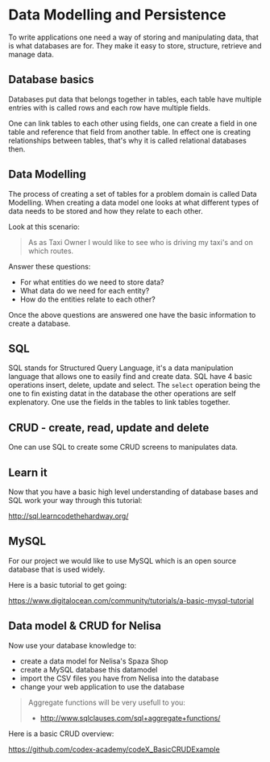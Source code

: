 # Data Modelling and Persistence

To write applications one need a way of storing and manipulating data, that is what databases are for. They make 
it easy to store, structure, retrieve and manage data.

## Database basics

Databases put data that belongs together in tables, each table have multiple entries with is called rows and 
each row have multiple fields.

One can link tables to each other using fields, one can create a field in one table and reference that field 
from another table. In effect one is creating relationships between tables, that's why it is called relational databases then.


## Data Modelling

The process of creating a set of tables for a problem domain is called Data Modelling. When creating a data model one looks at what different types of data needs to be stored and how they relate to each other.

Look at this scenario:

> As as Taxi Owner I would like to see who is driving my taxi's and on which routes.

Answer these questions:
  * For what entities do we need to store data?
  * What data do we need for each entity?
  * How do the entities relate to each other?

Once the above questions are answered one have the basic information to create a database. 

## SQL

SQL stands for Structured Query Language, it's a data manipulation language that allows one to easily find and create data. SQL have 4 basic operations insert, delete, update and select. The ```select``` operation being the one to fin existing datat in the database the other operations are self explenatory. One use the fields in the tables to link tables together.

## CRUD - create, read, update and delete

One can use SQL to create some CRUD screens to manipulates data.

## Learn it

Now that you have a basic high level understanding of database bases and SQL work your way through this tutorial:

http://sql.learncodethehardway.org/

## MySQL

For our project we would like to use MySQL which is an open source database that is used widely.

Here is a basic tutorial to get going:

https://www.digitalocean.com/community/tutorials/a-basic-mysql-tutorial

## Data model & CRUD for Nelisa

Now use your database knowledge to:

* create a data model for Nelisa's Spaza Shop
* create a MySQL database this datamodel
* import the CSV files you have from Nelisa into the database
* change your web application to use the database

> Aggregate functions will be very usefull to you:
>  * http://www.sqlclauses.com/sql+aggregate+functions/
> 

Here is a basic CRUD overview:

https://github.com/codex-academy/codeX_BasicCRUDExample











